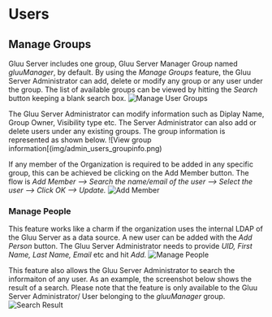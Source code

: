 # Users

## Manage Groups

Gluu Server includes one group, Gluu Server Manager Group named *gluuManager*, by default. By using the *Manage Groups* feature, the Gluu Server Administrator can add, delete or modify any group or any user under the group. The list of available groups can be viewed by hitting the _Search_ button keeping a blank search box.
![Manage User Groups](img/admin_users_managegroups.png)

The Gluu Server Administrator can modify information such as Diplay Name, Group Owner, Visibility type etc. The Server Administrator can also add or delete users under any existing groups. The group information is represented as shown below.
![View group information[(img/admin_users_groupinfo.png)

If any member of the Organization is required to be added in any specific group, this can be achieved be clicking on the Add Member button. The flow is _Add Member --> Search the name/email of the user --> Select the user --> Click OK --> Update._
![Add Member](img/admin_users_addmember.png)

### Manage People
This feature works like a charm if the organization uses the internal LDAP of the Gluu Server as a data source. A new user can be added with the *Add Person* button. The Gluu Server Administrator needs to provide _UID, First Name, Last Name, Email_ etc and hit *Add.*
![Manage People](img/admin_users_managepeople.png)

This feature also allows the Gluu Server Administrator to search the informaiton of any user. As an example, the screenshot below shows the result of a search. Please note that the feature is only available to the Gluu Server Administrator/ User belonging to the *gluuManager* group.
![Search Result](img/admin_users_search.png)
